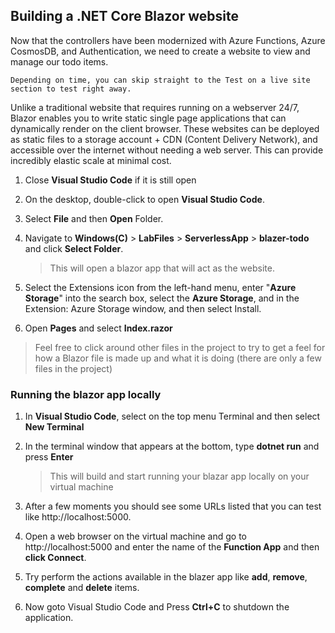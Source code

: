 ## Building a .NET Core Blazor website
Now that the controllers have been modernized with Azure Functions, Azure CosmosDB, and Authentication, we need to create a website to view and manage our todo items.

```
Depending on time, you can skip straight to the Test on a live site section to test right away.
```

Unlike a traditional website that requires running on a webserver 24/7, Blazor enables you to write static single page applications that can dynamically render on the client browser. These websites can be deployed as static files to a storage account + CDN (Content Delivery Network), and accessible over the internet without needing a web server. This can provide incredibly elastic scale at minimal cost.
1. Close **Visual Studio Code** if it is still open
2. On the desktop, double-click to open **Visual Studio Code**.
3. Select **File** and then **Open** Folder.
4. Navigate to **Windows(C)** > **LabFiles** > **ServerlessApp** > **blazer-todo** and click **Select Folder**.               

      > This will open a blazor app that will act as the website.
      
5. Select the Extensions icon from the left-hand menu, enter "**Azure Storage**" into the search box, select the **Azure Storage**, and in the Extension: Azure Storage window, and then select Install.

6. Open **Pages** and select **Index.razor**
      
> Feel free to click around other files in the project to try to get a feel for how a Blazor file is made up and what it is doing (there are only a few files in the project)

### Running the blazor app locally

1. In **Visual Studio Code**, select on the top menu Terminal and then select **New Terminal**
2. In the terminal window that appears at the bottom, type **dotnet run** and press **Enter**

     > This will build and start running your blazar app locally on your virtual machine
     
3. After a few moments you should see some URLs listed that you can test like http://localhost:5000.
4. Open a web browser on the virtual machine and go to http://localhost:5000 and enter the name of the **Function App** and then **click Connect**.
5. Try perform the actions available in the blazer app like **add**, **remove**, **complete** and **delete** items.
6. Now goto Visual Studio Code and Press **Ctrl+C** to shutdown the application.
     
